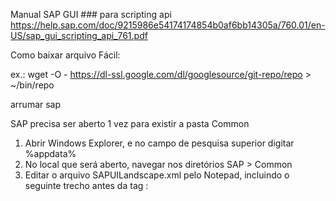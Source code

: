 Manual SAP GUI ### para scripting api https://help.sap.com/doc/9215986e54174174854b0af6bb14305a/760.01/en-US/sap_gui_scripting_api_761.pdf

Como baixar arquivo Fácil:

ex.: wget -O - https://dl-ssl.google.com/dl/googlesource/git-repo/repo > ~/bin/repo

arrumar sap

SAP precisa ser aberto 1 vez para existir a pasta Common
1. Abrir Windows Explorer, e no campo de pesquisa superior digitar %appdata%
2. No local que será aberto, navegar nos diretórios SAP > Common
3. Editar o arquivo SAPUILandscape.xml pelo Notepad, incluindo o
seguinte trecho antes da tag <Includes>:
